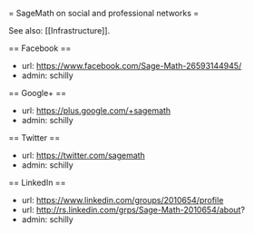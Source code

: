= SageMath on social and professional networks =

See also: [[Infrastructure]].

== Facebook ==
  * url: https://www.facebook.com/Sage-Math-26593144945/
  * admin: schilly

== Google+ ==
  * url: https://plus.google.com/+sagemath
  * admin: schilly

== Twitter ==
  * url: https://twitter.com/sagemath
  * admin: schilly

== LinkedIn ==
  * url: https://www.linkedin.com/groups/2010654/profile
  * url: http://rs.linkedin.com/grps/Sage-Math-2010654/about?
  * admin: schilly
